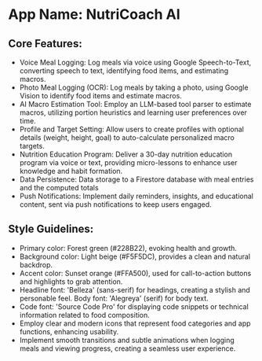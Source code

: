 # **App Name**: NutriCoach AI

## Core Features:

- Voice Meal Logging: Log meals via voice using Google Speech-to-Text, converting speech to text, identifying food items, and estimating macros.
- Photo Meal Logging (OCR): Log meals by taking a photo, using Google Vision to identify food items and estimate macros.
- AI Macro Estimation Tool: Employ an LLM-based tool parser to estimate macros, utilizing portion heuristics and learning user preferences over time.
- Profile and Target Setting: Allow users to create profiles with optional details (weight, height, goal) to auto-calculate personalized macro targets.
- Nutrition Education Program: Deliver a 30-day nutrition education program via voice or text, providing micro-lessons to enhance user knowledge and habit formation.
- Data Persistence: Data storage to a Firestore database with meal entries and the computed totals
- Push Notifications: Implement daily reminders, insights, and educational content, sent via push notifications to keep users engaged.

## Style Guidelines:

- Primary color: Forest green (#228B22), evoking health and growth.
- Background color: Light beige (#F5F5DC), provides a clean and natural backdrop.
- Accent color: Sunset orange (#FFA500), used for call-to-action buttons and highlights to grab attention.
- Headline font: 'Belleza' (sans-serif) for headings, creating a stylish and personable feel. Body font: 'Alegreya' (serif) for body text.
- Code font: 'Source Code Pro' for displaying code snippets or technical information related to food composition.
- Employ clear and modern icons that represent food categories and app functions, enhancing usability.
- Implement smooth transitions and subtle animations when logging meals and viewing progress, creating a seamless user experience.